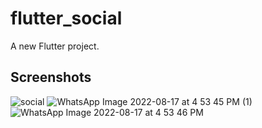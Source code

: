 # flutter_social

A new Flutter project.

## Screenshots

![social](https://user-images.githubusercontent.com/89096424/185153645-768cd05d-0c4b-4900-a10c-0963111ce226.png)
![WhatsApp Image 2022-08-17 at 4 53 45 PM (1)](https://user-images.githubusercontent.com/89096424/185154096-3667db06-2d17-4d44-9f6c-16c56fa6da62.jpeg)
![WhatsApp Image 2022-08-17 at 4 53 46 PM](https://user-images.githubusercontent.com/89096424/185154136-d80f885a-c533-4b9f-8292-c9d24a259260.jpeg)
